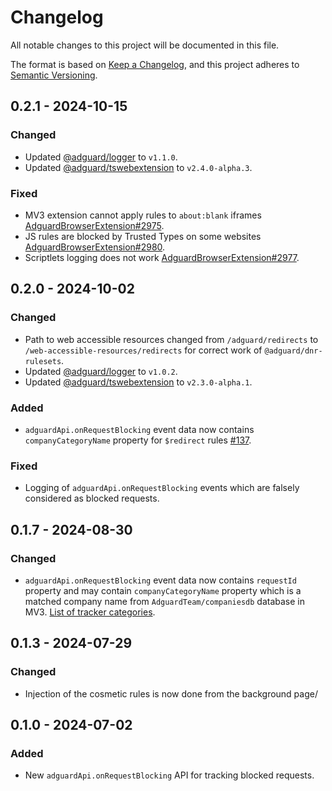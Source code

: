 # Changelog

All notable changes to this project will be documented in this file.

The format is based on [Keep a Changelog](https://keepachangelog.com/en/1.0.0/),
and this project adheres to [Semantic Versioning](https://semver.org/spec/v2.0.0.html).

## 0.2.1 - 2024-10-15

### Changed

- Updated [@adguard/logger] to `v1.1.0`.
- Updated [@adguard/tswebextension] to `v2.4.0-alpha.3`.

### Fixed

- MV3 extension cannot apply rules to `about:blank` iframes [AdguardBrowserExtension#2975].
- JS rules are blocked by Trusted Types on some websites [AdguardBrowserExtension#2980].
- Scriptlets logging does not work [AdguardBrowserExtension#2977].

[AdguardBrowserExtension#2975]: https://github.com/AdguardTeam/AdguardBrowserExtension/issues/2975
[AdguardBrowserExtension#2977]: https://github.com/AdguardTeam/AdguardBrowserExtension/issues/2977
[AdguardBrowserExtension#2980]: https://github.com/AdguardTeam/AdguardBrowserExtension/issues/2980

## 0.2.0 - 2024-10-02

### Changed

- Path to web accessible resources changed from `/adguard/redirects` to
  `/web-accessible-resources/redirects` for correct work of `@adguard/dnr-rulesets`.
- Updated [@adguard/logger] to `v1.0.2`.
- Updated [@adguard/tswebextension] to `v2.3.0-alpha.1`.

### Added

- `adguardApi.onRequestBlocking` event data now contains `companyCategoryName` property for `$redirect` rules [#137].

### Fixed

- Logging of `adguardApi.onRequestBlocking` events which are falsely considered as blocked requests.

[#137]: https://github.com/AdguardTeam/tsurlfilter/issues/137

## 0.1.7 - 2024-08-30

### Changed

- `adguardApi.onRequestBlocking` event data now contains `requestId` property
  and may contain `companyCategoryName` property which is a matched company name
  from `AdguardTeam/companiesdb` database in MV3.
  [List of tracker categories].

[List of tracker categories]: https://github.com/AdguardTeam/companiesdb/blob/main/README.md#tracker-categories

## 0.1.3 - 2024-07-29

### Changed

- Injection of the cosmetic rules is now done from the background page/

## 0.1.0 - 2024-07-02

### Added

- New `adguardApi.onRequestBlocking` API for tracking blocked requests.

[@adguard/logger]: ../logger/CHANGELOG.md
[@adguard/tswebextension]: ../tswebextension/CHANGELOG.md
